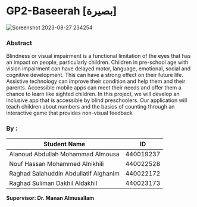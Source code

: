 # GP2-Baseerah [بصيرة]
![Screenshot 2023-08-27 234254](https://github.com/Raghad-Aldakhil/GP2-Baseerah/assets/121506944/a3b53d95-bdea-4e54-8ce8-5a11726a8800)

### Abstract 

Blindness or visual impairment is a functional limitation of the eyes that has an impact on 
people, particularly children. Children in pre-school age with vision impairment can have 
delayed motor, language, emotional, social and cognitive development. This can have a strong 
effect on their future life. Assistive technology can improve their condition and help them and 
their parents. Accessible mobile apps can meet their needs and offer them a chance to learn like 
sighted children. In this project, we will develop an inclusive app that is accessible by blind 
preschoolers. Our application will teach children about numbers and the basics of counting 
through an interactive game that provides non-visual feedback

### By :
| Student Name | ID |
| ------------- | ------------- |
| Alanoud Abdullah Mohammad Almousa| 440019237|
|Nouf Hassan Mohammed Alnikhili| 440022528|
|Raghad Salahuddin Abdullatif Alghanim| 440022172|
|Raghad Suliman Dakhil Aldakhil| 440023173  |
 
 **Supervisor: Dr. Manan Almusallam**

